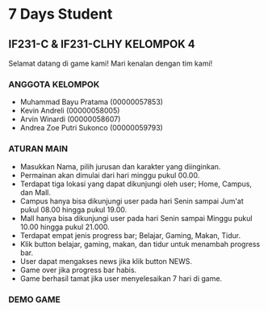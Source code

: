 # 7 Days Student
## IF231-C & IF231-CLHY KELOMPOK 4

Selamat datang di game kami!
Mari kenalan dengan tim kami!

### ANGGOTA KELOMPOK
- Muhammad Bayu Pratama (00000057853)
- Kevin Andreli (00000058005)
- Arvin Winardi (00000058607)
- Andrea Zoe Putri Sukonco (00000059793)

### ATURAN MAIN
- Masukkan Nama, pilih jurusan dan karakter yang diinginkan.
- Permainan akan dimulai dari hari minggu pukul 00.00.
- Terdapat tiga lokasi yang dapat dikunjungi oleh user; Home, Campus, dan Mall.
- Campus hanya bisa dikunjungi user pada hari Senin sampai Jum'at pukul 08.00 hingga pukul 19.00.
- Mall hanya bisa dikunjungi user pada hari Senin sampai Minggu pukul 10.00 hingga pukul 21.000.
- Terdapat empat jenis progress bar; Belajar, Gaming, Makan, Tidur.
- Klik button belajar, gaming, makan, dan tidur untuk menambah progress bar.
- User dapat mengakses news jika klik button NEWS.
- Game over jika progress bar habis.
- Game berhasil tamat jika user menyelesaikan 7 hari di game.

### DEMO GAME
